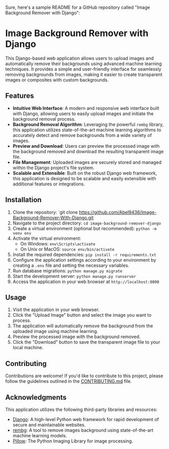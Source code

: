 Sure, here's a sample README for a GitHub repository called "Image Background Remover with Django":

# Image Background Remover with Django

This Django-based web application allows users to upload images and automatically remove their backgrounds using advanced machine learning techniques. It provides a simple and user-friendly interface for seamlessly removing backgrounds from images, making it easier to create transparent images or composites with custom backgrounds.

## Features

- **Intuitive Web Interface**: A modern and responsive web interface built with Django, allowing users to easily upload images and initiate the background removal process.
- **Background Removal Algorithm**: Leveraging the powerful `rembg` library, this application utilizes state-of-the-art machine learning algorithms to accurately detect and remove backgrounds from a wide variety of images.
- **Preview and Download**: Users can preview the processed image with the background removed and download the resulting transparent image file.
- **File Management**: Uploaded images are securely stored and managed within the Django project's file system.
- **Scalable and Extensible**: Built on the robust Django web framework, this application is designed to be scalable and easily extensible with additional features or integrations.

## Installation

1. Clone the repository: `git clone https://github.com/Abel9436/Image-Background-Remover-With-Django.git
2. Navigate to the project directory: `cd image-background-remover-django`
3. Create a virtual environment (optional but recommended): `python -m venv env`
4. Activate the virtual environment:
   - On Windows: `env\Scripts\activate`
   - On Unix or MacOS: `source env/bin/activate`
5. Install the required dependencies: `pip install -r requirements.txt`
6. Configure the application settings according to your environment by creating a `.env` file and setting the necessary variables.
7. Run database migrations: `python manage.py migrate`
8. Start the development server: `python manage.py runserver`
9. Access the application in your web browser at `http://localhost:8000`

## Usage

1. Visit the application in your web browser.
2. Click the "Upload Image" button and select the image you want to process.
3. The application will automatically remove the background from the uploaded image using machine learning.
4. Preview the processed image with the background removed.
5. Click the "Download" button to save the transparent image file to your local machine.

## Contributing

Contributions are welcome! If you'd like to contribute to this project, please follow the guidelines outlined in the [CONTRIBUTING.md](CONTRIBUTING.md) file.



## Acknowledgments

This application utilizes the following third-party libraries and resources:

- [Django](https://www.djangoproject.com/): A high-level Python web framework for rapid development of secure and maintainable websites.
- [rembg](https://github.com/danielgatis/rembg): A tool to remove images background using state-of-the-art machine learning models.
- [Pillow](https://python-pillow.org/): The Python Imaging Library for image processing.
